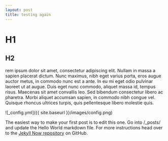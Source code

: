 ```yaml
---
layout: post
title: testing again
---
```


# H1
## H2

rem ipsum dolor sit amet, consectetur adipiscing elit. Nullam in massa a sapien placerat dictum. Nunc maximus, nibh eget varius porta, eros augue auctor metus, in commodo nunc est a ante. In eu mi eget odio pulvinar laoreet ut at augue. Duis eget nunc commodo, aliquet massa id, tempus risus. Maecenas sit amet convallis leo. Sed bibendum consectetur libero ac pharetra. Morbi aliquet accumsan sapien, in commodo nibh congue vel. Quisque rhoncus ultrices turpis, quis pellentesque libero molestie quis. 

![_config.yml]({{ site.baseurl }}/images/config.png)

The easiest way to make your first post is to edit this one. Go into /_posts/ and update the Hello World markdown file. For more instructions head over to the [Jekyll Now repository](https://github.com/barryclark/jekyll-now) on GitHub.
